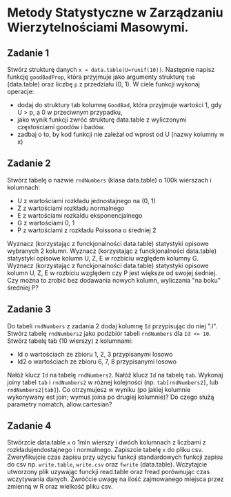 

# Metody Statystyczne w Zarządzaniu Wierzytelnościami Masowymi.

## Zadanie 1

Stwórz strukturę danych `x = data.table(U=runif(10))`. Następnie napisz funkcję `goodBadProp`, która przyjmuje jako argumenty strukturę `tab` (data.table) oraz liczbę `p` z przedziału (0, 1). W ciele funkcji wykonaj operacje:

  - dodaj do struktury tab kolumnę `GoodBad`, która przyjmuje wartości 1, gdy U > p,
    a 0 w przeciwnym przypadku,
  - jako wynik funkcji zwróć strukturę data.table z wyliczonymi częstościami
    goodów i badów.
  - zadbaj o to, by kod funkcji nie zależał od wprost od U (nazwy kolumny w x)

## Zadanie 2

Stwórz tabelę o nazwie `rndNumbers` (klasa data.table) o 100k wierszach i kolumnach:

- U z wartościami rozkładu jednostajnego na (0, 1)
- Z z wartościami rozkładu normalnego
- E z wartościami rozkaldu eksponencjalnego
- G z wartościami 0, 1
- P z wartościami z rozkładu Poissona o średniej 2

Wyznacz (korzystając z funckjonalności data.table) statystyki opisowe wybranych 2 kolumn.
Wyznacz (korzystając z funckjonalności data.table) statystyki opisowe kolumn U, Z, E w rozbiciu względem kolumny G.
Wyznacz (korzystając z funckjonalności data.table) statystyki opisowe kolumn U, Z, E w rozbiciu względem czy P jest większe od swojej śedniej. Czy można to zrobić bez dodawania nowych kolumn, wyliczania "na boku" średniej P?

## Zadanie 3

Do tabeli `rndNumbers` z zadania 2 dodaj kolumnę `Id` przypisując do niej ".I".
Stwórz tabelę `rndNumbers2` jako podzbiór tabeli `rndNumbers` dla `Id <= 10`.
Stwórz tabelę tab (10 wierszy) z kolumnami:

- Id o wartościach ze zbioru 1, 2, 3 przypisanymi losowo
- Id2 o wartościach ze zbioru 6, 7, 8 przypisanymi losowo

Nałóż klucz `Id` na tabelę `rndNumbers2`. Nałóż klucz `Id` na tabelę `tab`.
Wykonaj joiny tabel `tab` i `rndNumbers2` w różnej kolejności (np. `tab[rndNumbers2]`, lub `rndNumbers2[tab]`).
Co otrzymujesz w wyniku (po jakiej kolumnie wykonywany est join; wymuś joina po drugiej kolumnie)?
Do czego służą parametry nomatch, allow.cartesian?

## Zadanie 4

Stwórzcie data.table `x` o 1mln wierszy i dwóch kolumnach z liczbami z rozkładujendostajnego i normalnego. 
Zapiszcie tabelę `x` do pliku csv. Zweryfikujcie czas zapisu przy użyciu funkcji standardowych funkcji zapisu do csv np. `write.table`, `write.csv` oraz `fwrite` (data.table).
Wczytajcie utworzony plik uzywając funckji read.table oraz fread porównując czas wczytywania danych.
Zwróćcie uwagę na ilość zajmowanego miejsca przez zmienną w R oraz wielkość pliku csv.





